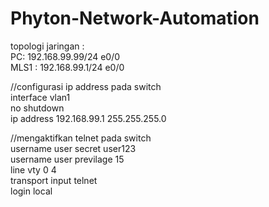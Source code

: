 # Phyton-Network-Automation

topologi jaringan : <br/>
PC: 192.168.99.99/24 e0/0 <br/>
MLS1 : 192.168.99.1/24 e0/0 </br>

//configurasi ip address pada switch <br/>
interface vlan1 <br/>
no shutdown<br/>
ip address 192.168.99.1 255.255.255.0<br/>

//mengaktifkan telnet pada switch<br/>
username user secret user123<br/>
username user previlage 15<br/>
line vty 0 4<br/>
transport input telnet<br/>
login local<br/>


